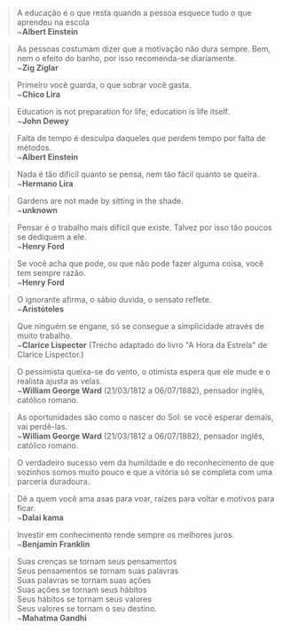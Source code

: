 > A educação é o que resta quando a pessoa esquece tudo o que aprendeu na escola<br>
~**Albert Einstein**

> As pessoas costumam dizer que a motivação não dura sempre. Bem, nem o efeito do banho, por isso recomenda-se diariamente.<br>
~**Zig Ziglar**

> Primeiro você guarda, o que sobrar você gasta.<br>
~**Chico Lira**

> Education is not preparation for life; education is life itself.<br>
~**John Dewey**

> Falta de tempo é desculpa daqueles que perdem tempo por falta de métodos.<br>
~**Albert Einstein**

> Nada é tão difícil quanto se pensa, nem tão fácil quanto se queira.<br>
~**Hermano Lira**

> Gardens are not made by sitting in the shade.<br>
~**unknown**

> Pensar é o trabalho mais difícil que existe. Talvez por isso tão poucos se dediquem a ele.<br>
~**Henry Ford**

> Se você acha que pode, ou que não pode fazer alguma coisa, você tem sempre razão.<br>
~**Henry Ford**

> O ignorante afirma, o sábio duvida, o sensato reflete.<br>
~**Aristóteles**

> Que ninguém se engane, só se consegue a simplicidade através de muito trabalho.<br>
~**Clarice Lispector** (Trecho adaptado do livro "A Hora da Estrela" de Clarice Lispector.)

> O pessimista queixa-se do vento, o otimista espera que ele mude e o realista ajusta as velas.<br>
~**William George Ward** (21/03/1812 a 06/07/1882), pensador inglês, católico romano.

> As oportunidades são como o nascer do Sol: se você esperar demais, vai perdê-las.<br>
~**William George Ward** (21/03/1812 a 06/07/1882), pensador inglês, católico romano.

> O verdadeiro sucesso vem da humildade e do reconhecimento de que sozinhos somos muito pouco e que a vitória só se completa com uma parceria duradoura.<br>

> Dê a quem você ama asas para voar, raízes para voltar e motivos para ficar.<br>
~**Dalai kama**

> Investir em conhecimento rende sempre os melhores juros.<br>
~**Benjamin Franklin**

> Suas crenças se tornam seus pensamentos<br>
> Seus pensamentos se tornam suas palavras<br>
> Suas palavras se tornam suas ações<br>
> Suas ações se tornam seus hábitos<br>
> Seus hábitos se tornam seus valores<br>
> Seus valores se tornam o seu destino.<br>
~**Mahatma Gandhi**
